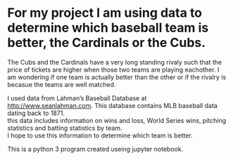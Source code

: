 # For my project I am using data to determine which baseball team is better, the Cardinals or the Cubs.  
The Cubs and the Cardinals have a very long standing rivaly such that the price of tickets are higher when those two teams are playing eachother.  I am wondering if one team is actually better than the other or if the rivalry is becasue the teams are well matched.  

I used data from Lahman’s Baseball Database at http://www.seanlahman.com.  This database contains MLB baseball data dating back to 1871.  
this data includes information on wins and loss, World Series wins, pitching statistics and batting statistics by team.  
I hope to use this information to determine which team is better.  

This is a python 3 program created useing jupyter notebook.  
